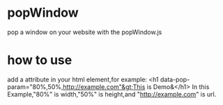 # popWindow
pop a window on your website with the popWindow.js

# how to use
add a attribute in your html element,for example:
  &lt;h1 data-pop-param="80%,50%,http://example.com"&gt;This is Demo&&lt;/h1&gt; 
In this Example,"80%" is width,"50%" is height,and "http://example.com" is url.
